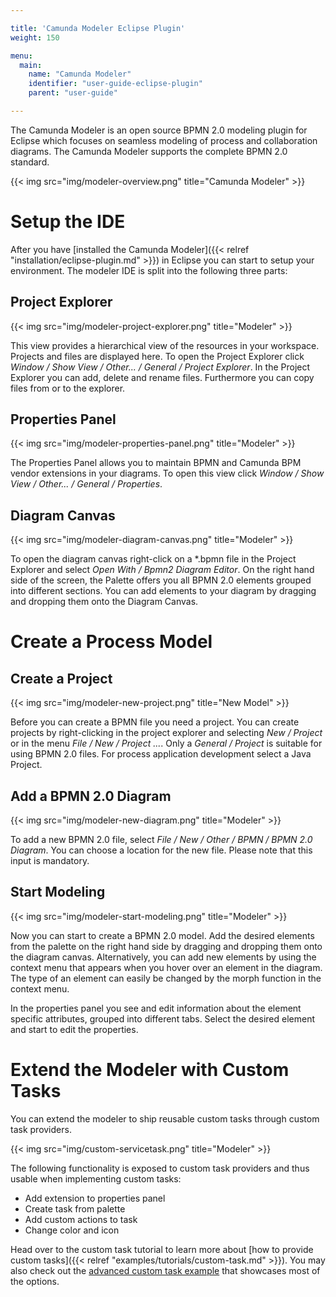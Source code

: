```yaml
---

title: 'Camunda Modeler Eclipse Plugin'
weight: 150

menu:
  main:
    name: "Camunda Modeler"
    identifier: "user-guide-eclipse-plugin"
    parent: "user-guide"

---
```


The Camunda Modeler is an open source BPMN 2.0 modeling plugin for Eclipse which focuses on seamless modeling of process and collaboration diagrams. The Camunda Modeler supports the complete BPMN 2.0 standard.

{{< img src="img/modeler-overview.png" title="Camunda Modeler" >}}


# Setup the IDE

After you have [installed the Camunda Modeler]({{< relref "installation/eclipse-plugin.md" >}}) in Eclipse you can start to setup your environment. The modeler IDE is split into the following three parts:


## Project Explorer

{{< img src="img/modeler-project-explorer.png" title="Modeler" >}}

This view provides a hierarchical view of the resources in your workspace. Projects and files are displayed here. To open the Project Explorer click *Window / Show View / Other... / General / Project Explorer*. In the Project Explorer you can add, delete and rename files. Furthermore you can copy files from or to the explorer.


## Properties Panel

{{< img src="img/modeler-properties-panel.png" title="Modeler" >}}

The Properties Panel allows you to maintain BPMN and Camunda BPM vendor extensions in your diagrams. To open this view click *Window / Show View / Other... / General / Properties*.


## Diagram Canvas

{{< img src="img/modeler-diagram-canvas.png" title="Modeler" >}}

To open the diagram canvas right-click on a *.bpmn file in the Project Explorer and select *Open With / Bpmn2 Diagram Editor*. On the right hand side of the screen, the Palette offers you all BPMN 2.0 elements grouped into different sections. You can add elements to your diagram by dragging and dropping them onto the Diagram Canvas.


# Create a Process Model

## Create a Project

{{< img src="img/modeler-new-project.png" title="New Model" >}}

Before you can create a BPMN file you need a project. You can create projects by right-clicking in the project explorer and selecting *New / Project* or in the menu *File / New / Project ...*. Only a *General / Project* is suitable for using BPMN 2.0 files. For process application development select a Java Project.


## Add a BPMN 2.0 Diagram

{{< img src="img/modeler-new-diagram.png" title="Modeler" >}}

To add a new BPMN 2.0 file, select *File / New / Other / BPMN / BPMN 2.0 Diagram*. You can choose a location for the new file. Please note that this input is mandatory.


## Start Modeling

{{< img src="img/modeler-start-modeling.png" title="Modeler" >}}

Now you can start to create a BPMN 2.0 model. Add the desired elements from the palette on the right hand side by dragging and dropping them onto the diagram canvas. Alternatively, you can add new elements by using the context menu that appears when you hover over an element in the diagram. The type of an element can easily be changed by the morph function in the context menu.

In the properties panel you see and edit information about the element specific attributes, grouped into different tabs. Select the desired element and start to edit the properties.


# Extend the Modeler with Custom Tasks

You can extend the modeler to ship reusable custom tasks through custom task providers.

{{< img src="img/custom-servicetask.png" title="Modeler" >}}

The following functionality is exposed to custom task providers and thus usable when implementing custom tasks:

* Add extension to properties panel
* Create task from palette
* Add custom actions to task
* Change color and icon


Head over to the custom task tutorial to learn more about [how to provide custom tasks]({{< relref "examples/tutorials/custom-task.md" >}}).
You may also check out the [advanced custom task example](https://github.com/camunda/camunda-consulting/tree/master/snippets/modeler/custom-task-advanced) that showcases most of the options.
